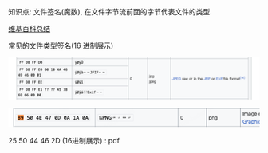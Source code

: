 知识点: 文件签名(魔数), 在文件字节流前面的字节代表文件的类型.

[维基百科总结](https://en.wikipedia.org/wiki/List_of_file_signatures)

常见的文件类型签名(16 进制展示)

![Alt text](img/00-file-magic-number.png)

![Alt text](img/01-file-magic-num.png)

25 50 44 46 2D (16进制展示) : pdf